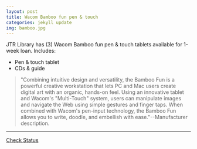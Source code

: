 ```yaml
---
layout: post
title: Wacom Bamboo fun pen & touch 
categories: jekyll update
img: bamboo.jpg
---
```


JTR Library has (3) Wacom Bamboo fun pen & touch tablets available for 1-week loan.
Includes:

* Pen & touch tablet
* CDs & guide

> "Combining intuitive design and versatility, the Bamboo Fun is a powerful creative workstation that lets PC and Mac users create digital art with an organic, hands-on feel. Using an innovative tablet and Wacom's "Multi-Touch" system, users can manipulate images and navigate the Web using simple gestures and finger taps. When combined with Wacom's pen-input technology, the Bamboo Fun allows you to write, doodle, and embellish with ease."--Manufacturer description. 
___
<a href="https://vufind.carli.illinois.edu/vf-dpu/Record/dpu_1255138" target="_blank" class="btn btn-primary btn-lg">Check Status</a>
